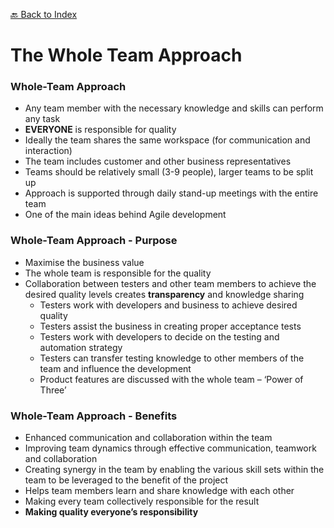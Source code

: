 [🔙 Back to Index](../index.md)

# The Whole Team Approach

### Whole-Team Approach
* Any team member with the necessary knowledge and skills can perform any task
* **EVERYONE** is responsible for quality
* Ideally the team shares the same workspace (for communication and interaction)
* The team includes customer and other business representatives
* Teams should be relatively small (3-9 people), larger teams to be split up
* Approach is supported through daily stand-up meetings with the entire team
* One of the main ideas behind Agile development

### Whole-Team Approach - Purpose
* Maximise the business value
* The whole team is responsible for the quality
* Collaboration between testers and other team members to achieve the desired quality levels creates **transparency** and knowledge sharing
  * Testers work with developers and business to achieve desired quality
  * Testers assist the business in creating proper acceptance tests
  * Testers work with developers to decide on the testing and automation strategy
  * Testers can transfer testing knowledge to other members of the team and influence the development
  * Product features are discussed with the whole team – ‘Power of Three’

### Whole-Team Approach - Benefits
* Enhanced communication and collaboration within the team
* Improving team dynamics through effective communication, teamwork and collaboration
* Creating synergy in the team by enabling the various skill sets within the team to be leveraged to the benefit of the project
* Helps team members learn and share knowledge with each other
* Making every team collectively responsible for the result
* **Making quality everyone’s responsibility** 